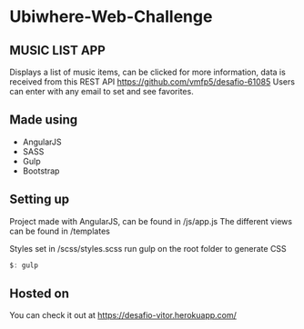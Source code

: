# Ubiwhere-Web-Challenge

## MUSIC LIST APP

Displays a list of music items, can be clicked for more information, data is received from this REST API https://github.com/vmfp5/desafio-61085
Users can enter with any email to set and see favorites.

## Made using

* AngularJS
* SASS
* Gulp
* Bootstrap

## Setting up

Project made with AngularJS, can be found in /js/app.js
The different views can be found in /templates

Styles set in /scss/styles.scss 
run gulp on the root folder to generate CSS

``` javascript
$: gulp
```

## Hosted on

You can check it out at https://desafio-vitor.herokuapp.com/